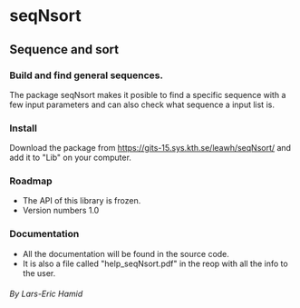 # seqNsort
## Sequence and sort

### Build and find general sequences.
The package seqNsort makes it posible to find a specific sequence with a few input parameters and can also check what sequence a input list is.

### Install
Download the package from https://gits-15.sys.kth.se/leawh/seqNsort/ and add it to "Lib" on your computer.

### Roadmap
* The API of this library is frozen.
* Version numbers 1.0

### Documentation
* All the documentation will be found in the source code.
* It is also a file called "help_seqNsort.pdf" in the reop with all the info to the user.


###### By Lars-Eric Hamid
